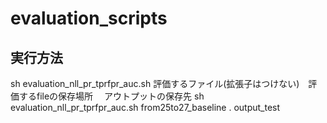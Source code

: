# evaluation_scripts

## 実行方法
sh evaluation_nll_pr_tprfpr_auc.sh 評価するファイル(拡張子はつけない)　評価するfileの保存場所 　アウトプットの保存先 
sh evaluation_nll_pr_tprfpr_auc.sh from25to27_baseline . output_test

